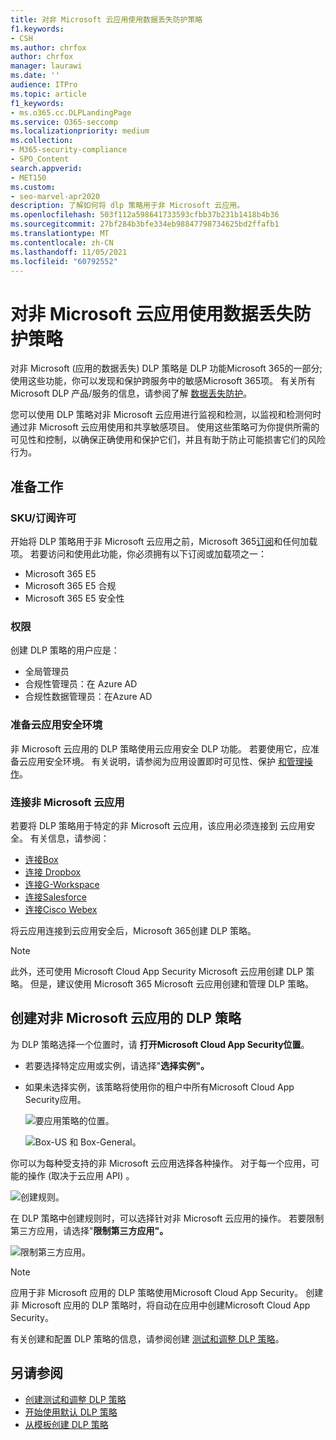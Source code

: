 ```yaml
---
title: 对非 Microsoft 云应用使用数据丢失防护策略
f1.keywords:
- CSH
ms.author: chrfox
author: chrfox
manager: laurawi
ms.date: ''
audience: ITPro
ms.topic: article
f1_keywords:
- ms.o365.cc.DLPLandingPage
ms.service: O365-seccomp
ms.localizationpriority: medium
ms.collection:
- M365-security-compliance
- SPO_Content
search.appverid:
- MET150
ms.custom:
- seo-marvel-apr2020
description: 了解如何将 dlp 策略用于非 Microsoft 云应用。
ms.openlocfilehash: 503f112a598641733593cfbb37b231b1418b4b36
ms.sourcegitcommit: 27bf284b3bfe334eb98847798734625bd2ffafb1
ms.translationtype: MT
ms.contentlocale: zh-CN
ms.lasthandoff: 11/05/2021
ms.locfileid: "60792552"
---
```

# <a name="use-data-loss-prevention-policies-for-non-microsoft-cloud-apps"></a>对非 Microsoft 云应用使用数据丢失防护策略

对非 Microsoft (应用的数据丢失) DLP 策略是 DLP 功能Microsoft 365的一部分;使用这些功能，你可以发现和保护跨服务中的敏感Microsoft 365项。 有关所有 Microsoft DLP 产品/服务的信息，请参阅了解 [数据丢失防护](dlp-learn-about-dlp.md)。

您可以使用 DLP 策略对非 Microsoft 云应用进行监视和检测，以监视和检测何时通过非 Microsoft 云应用使用和共享敏感项目。 使用这些策略可为你提供所需的可见性和控制，以确保正确使用和保护它们，并且有助于防止可能损害它们的风险行为。

## <a name="before-you-begin"></a>准备工作

### <a name="skusubscriptions-licensing"></a>SKU/订阅许可

开始将 DLP 策略用于非 Microsoft 云应用之前，Microsoft 365[订阅](https://www.microsoft.com/microsoft-365/compare-microsoft-365-enterprise-plans?rtc=1)和任何加载项。 若要访问和使用此功能，你必须拥有以下订阅或加载项之一：

- Microsoft 365 E5
- Microsoft 365 E5 合规
- Microsoft 365 E5 安全性

### <a name="permissions"></a>权限
创建 DLP 策略的用户应是：

- 全局管理员
- 合规性管理员：在 Azure AD
- 合规性数据管理员：在Azure AD

### <a name="prepare-your-cloud-app-security-environment"></a>准备云应用安全环境

非 Microsoft 云应用的 DLP 策略使用云应用安全 DLP 功能。 若要使用它，应准备云应用安全环境。 有关说明，请参阅为应用设置即时可见性、保护 [和管理操作](/cloud-app-security/getting-started-with-cloud-app-security#step-1-set-instant-visibility-protection-and-governance-actions-for-your-apps)。

### <a name="connect-a-non-microsoft-cloud-app"></a>连接非 Microsoft 云应用

若要将 DLP 策略用于特定的非 Microsoft 云应用，该应用必须连接到 云应用安全。 有关信息，请参阅：

- [连接Box](/cloud-app-security/connect-box-to-microsoft-cloud-app-security)
- [连接 Dropbox](/cloud-app-security/connect-dropbox-to-microsoft-cloud-app-security)
- [连接G-Workspace](/cloud-app-security/connect-google-apps-to-microsoft-cloud-app-security)
- [连接Salesforce](/cloud-app-security/connect-salesforce-to-microsoft-cloud-app-security)
- [连接Cisco Webex](/cloud-app-security/connect-webex-to-microsoft-cloud-app-security)

将云应用连接到云应用安全后，Microsoft 365创建 DLP 策略。

> [!NOTE]
> 此外，还可使用 Microsoft Cloud App Security Microsoft 云应用创建 DLP 策略。 但是，建议使用 Microsoft 365 Microsoft 云应用创建和管理 DLP 策略。

## <a name="create-a-dlp-policy-to-a-non-microsoft-cloud-app"></a>创建对非 Microsoft 云应用的 DLP 策略

为 DLP 策略选择一个位置时，请 **打开Microsoft Cloud App Security位置**。

- 若要选择特定应用或实例，请选择"**选择实例"。**
- 如果未选择实例，该策略将使用你的租户中所有Microsoft Cloud App Security应用。

   ![要应用策略的位置。](../media/1-dlp-non-microsoft-cloud-app-choose-instance.png)

   ![Box-US 和 Box-General。](../media/2-dlp-non-microsoft-cloud-app-box.png)

你可以为每种受支持的非 Microsoft 云应用选择各种操作。 对于每一个应用，可能的操作 (取决于云应用 API) 。

![创建规则。](../media/3-dlp-non-microsoft-cloud-app-create-rule.png)

在 DLP 策略中创建规则时，可以选择针对非 Microsoft 云应用的操作。 若要限制第三方应用，请选择"**限制第三方应用"。**

![限制第三方应用。](../media/4-dlp-non-microsoft-cloud-app-restrict-third-party-apps.png)

> [!NOTE]
> 应用于非 Microsoft 应用的 DLP 策略使用Microsoft Cloud App Security。 创建非 Microsoft 应用的 DLP 策略时，将自动在应用中创建Microsoft Cloud App Security。

有关创建和配置 DLP 策略的信息，请参阅创建 [测试和调整 DLP 策略](./create-test-tune-dlp-policy.md)。

## <a name="see-also"></a>另请参阅

- [创建测试和调整 DLP 策略](./create-test-tune-dlp-policy.md)
- [开始使用默认 DLP 策略](./get-started-with-the-default-dlp-policy.md)
- [从模板创建 DLP 策略](./create-a-dlp-policy-from-a-template.md)
